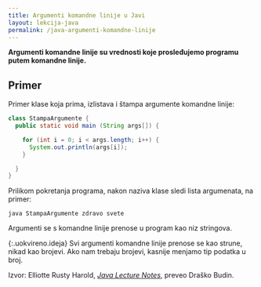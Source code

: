 ```yaml
---
title: Argumenti komandne linije u Javi
layout: lekcija-java
permalink: /java-argumenti-komandne-linije
---
```


**Argumenti komandne linije su vrednosti koje prosleđujemo programu putem komandne linije.**

## Primer

Primer klase koja prima, izlistava i štampa argumente komandne linije:

```java
class StampaArgumente {
  public static void main (String args[]) {

    for (int i = 0; i < args.length; i++) {
      System.out.println(args[i]);
    }

  }
}
```

Prilikom pokretanja programa, nakon naziva klase sledi lista argumenata, na primer:

```
java StampaArgumente zdravo svete
```

Argumenti se s komandne linije prenose u program kao niz stringova. 

{:.uokvireno.ideja}
Svi argumenti komandne linije prenose se kao strune, nikad kao brojevi. Ako nam trebaju brojevi, kasnije menjamo tip podatka u broj.


Izvor: Elliotte Rusty Harold, *[Java Lecture Notes](//www.cafeaulait.org/course/index.html)*, preveo Draško Budin.
